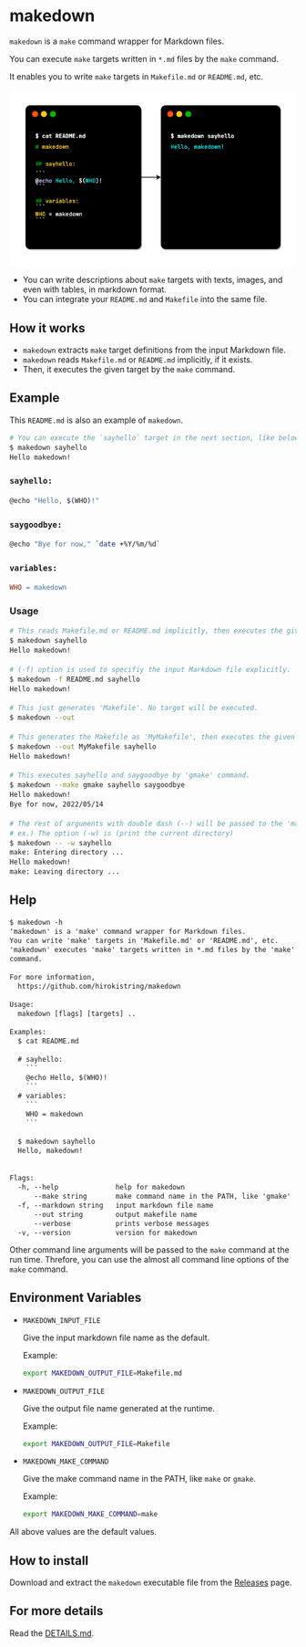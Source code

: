 # makedown

`makedown` is a `make` command wrapper for Markdown files.

You can execute `make` targets written in `*.md` files by the `make` command.

It enables you to write `make` targets in `Makefile.md` or `README.md`, etc.

![Overview](docs/images/overview.png)

- You can write descriptions about `make` targets with texts, images, and even with tables, in markdown format.
- You can integrate your `README.md` and `Makefile` into the same file.

## How it works

- `makedown` extracts `make` target definitions from the input Markdown file.
- `makedown` reads `Makefile.md` or `README.md` implicitly, if it exists.
- Then, it executes the given target by the `make` command.

## Example

This `README.md` is also an example of `makedown`.

```sh
# You can execute the `sayhello` target in the next section, like below:
$ makedown sayhello
Hello makedown!
```

### `sayhello:`

```sh
@echo "Hello, $(WHO)!"
```

### `saygoodbye:`

```sh
@echo "Bye for now," `date +%Y/%m/%d`
```

### `variables:`

```makefile
WHO = makedown
```

### Usage

```sh
# This reads Makefile.md or README.md implicitly, then executes the given target.
$ makedown sayhello
Hello makedown!

# (-f) option is used to specifiy the input Markdown file explicitly.
$ makedown -f README.md sayhello
Hello makedown!

# This just generates 'Makefile'. No target will be executed.
$ makedown --out

# This generates the Makefile as 'MyMakefile', then executes the given target.
$ makedown --out MyMakefile sayhello
Hello makedown!

# This executes sayhello and saygoodbye by 'gmake' command.
$ makedown --make gmake sayhello saygoodbye
Hello makedown!
Bye for now, 2022/05/14

# The rest of arguments with double dash (--) will be passed to the 'make' command.
# ex.) The option (-w) is (print the current directory)
$ makedown -- -w sayhello
make: Entering directory ...
Hello makedown!
make: Leaving directory ...
```

## Help

````
$ makedown -h
'makedown' is a 'make' command wrapper for Markdown files.
You can write 'make' targets in 'Makefile.md' or 'README.md', etc.
'makedown' executes 'make' targets written in *.md files by the 'make' command.

For more information,
  https://github.com/hirokistring/makedown

Usage:
  makedown [flags] [targets] ..

Examples:
  $ cat README.md

  # sayhello:
    ```
    @echo Hello, $(WHO)!
    ```
  # variables:
    ```
    WHO = makedown
    ```

  $ makedown sayhello
  Hello, makedown!


Flags:
  -h, --help              help for makedown
      --make string       make command name in the PATH, like 'gmake'
  -f, --markdown string   input markdown file name
      --out string        output makefile name
      --verbose           prints verbose messages
  -v, --version           version for makedown
````

Other command line arguments will be passed to the `make` command at the run time.
Threfore, you can use the almost all command line options of the `make` command.

## Environment Variables

- `MAKEDOWN_INPUT_FILE`

  Give the input markdown file name as the default.

  Example:

  ```sh
  export MAKEDOWN_OUTPUT_FILE=Makefile.md
  ```

- `MAKEDOWN_OUTPUT_FILE`

  Give the output file name generated at the runtime.

  Example:

  ```sh
  export MAKEDOWN_OUTPUT_FILE=Makefile
  ```

- `MAKEDOWN_MAKE_COMMAND`

  Give the make command name in the PATH, like `make` or `gmake`.

  Example:

  ```sh
  export MAKEDOWN_MAKE_COMMAND=make
  ```

All above values are the default values.

## How to install

Download and extract the `makedown` executable file from the [Releases](https://github.com/hirokiok/makedown/releases) page.

## For more details

Read the [DETAILS.md](docs/DETAILS.md).
